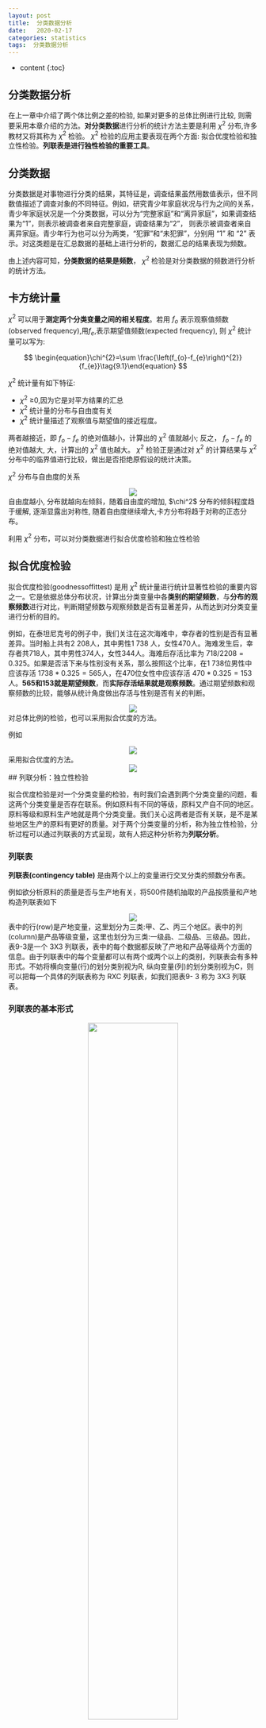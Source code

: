 ```yaml
---
layout: post
title:  分类数据分析
date:   2020-02-17
categories: statistics
tags:  分类数据分析
---
```

* content
{:toc}
















## 分类数据分析

在上一章中介绍了两个体比例之差的检验, 如果对更多的总体比例进行比较, 则需要采用本章介绍的方法。**对分类数据**进行分析的统计方法主要是利用 $\chi^2$ 分布,许多教材又将其称为 $\chi^2$ 检验。 $\chi^2$ 检验的应用主要表现在两个方面: 拟合优度检验和独立性检验。**列联表是进行独性检验的重要工具**。

## 分类数据

分类数据是对事物进行分类的结果，其特征是，调查结果虽然用数值表示，但不同数值描述了调查对象的不同特征。例如，研究青少年家庭状况与行为之间的关系，青少年家庭状况是一个分类数据，可以分为“完整家庭”和“离异家庭”，如果调查结果为“1”，则表示被调查者来自完整家庭，调查结果为“2”， 则表示被调查者来自离异家庭。青少年行为也可以分为两类，“犯罪”和“未犯罪”，分别用 “1” 和 “2” 表示。对这类题是在汇总数据的基础上进行分析的，数据汇总的结果表现为频数。

由上述内容可知，**分类数据的结果是频数**， $\chi^2$ 检验是对分类数据的频数进行分析的统计方法。

##  卡方统计量

 $\chi^2$ 可以用于**测定两个分类变量之间的相关程度**。若用 $f_o$ 表示观察值频数(observed frequency),用$f_e$,表示期望值频数(expected frequency),  则 $\chi^2$ 统计量可以写为:


$$
\begin{equation}\chi^{2}=\sum \frac{\left(f_{o}-f_{e}\right)^{2}}{f_{e}}\tag{9.1}\end{equation}
$$


 $\chi^2$ 统计量有如下特征:

-  $\chi^2$ ≥0,因为它是对平方结果的汇总
-  $\chi^2$ 统计量的分布与自由度有关
-  $\chi^2$ 统计量描述了观察值与期望值的接近程度。

两者越接近，即 $f_o -f_e$ 的绝对值越小，计算出的 $\chi^2$ 值就越小; 反之， $f_o -f_e$ 的绝对值越大, 大，计算出的 $\chi^2$ 值也越大。 $\chi^2$ 检验正是通过对 $\chi^2$ 的计算结果与 $\chi^2$ 分布中的临界值进行比较，做出是否拒绝原假设的统计决策。

 $\chi^2$ 分布与自由度的关系

<center><img src="https://raw.githubusercontent.com/HG1227/image/master/img_tuchuang/20200610220035.png"/></center>
自由度越小, 分布就越向左倾斜，随着自由度的增加, $\chi^2$ 分布的倾斜程度趋于缓解, 逐渐显露出对称性, 随着自由度继续增大,卡方分布将趋于对称的正态分布。

利用  $\chi^2$  分布，可以对分类数据进行拟合优度检验和独立性检验

## 拟合优度检验

拟合优度检验(goodnessoffittest) 是用  $\chi^2$  统计量进行统计显著性检验的重要内容之一。它是依据总体分布状况，计算出分类变量中各**类别的期望频数**，与**分布的观察频数**进行对比，判断期望频数与观察频数是否有显著差异，从而达到对分类变量进行分析的目的。

例如，在泰坦尼克号的例子中，我们关注在这次海难中，幸存者的性别是否有显著差异。当时船上共有2 208人，其中男性1 738 人，女性470人。海难发生后，幸存者共718人，其中男性374人，女性344人。海难后存活比率为 $718/2 208=0. 325$。如果是否活下来与性别没有关系，那么按照这个比率，在1 738位男性中应该存活 $1738*0. 325=565$人，在470位女性中应该存活 $470* 0.325=153$人。**565和153就是期望频数**，而**实际存活结果就是观察频数**。通过期望频数和观察频数的比较，能够从统计角度做出存活与性别是否有关的判断。

<center><img src="https://raw.githubusercontent.com/HG1227/image/master/img_tuchuang/20200610221716.png"/></center>
对总体比例的检验，也可以采用拟合优度的方法。

例如

<center><img src="https://raw.githubusercontent.com/HG1227/image/master/img_tuchuang/20200610222355.png"/></center>
采用拟合优度的方法。

<center><img src="https://raw.githubusercontent.com/HG1227/image/master/img_tuchuang/20200610222643.png"/></center>
## 列联分析：独立性检验

拟合优度检验是对一个分类变量的检验，有时我们会遇到两个分类变量的问题，看这两个分类变量是否存在联系。例如原料有不同的等级，原料又产自不同的地区。原料等级和原料生产地就是两个分类变量。我们关心这两者是否有关联，是不是某些地区生产的原料有更好的质量。对于两个分类变量的分析，称为独立性检验，分析过程可以通过列联表的方式呈现，故有人把这种分析称为**列联分析**。 

### 列联表

**列联表(contingency table)** 是由两个以上的变量进行交叉分类的频数分布表。

例如欲分析原料的质量是否与生产地有关，将500件随机抽取的产品按质量和产地构造列联表如下

<center><img src="https://raw.githubusercontent.com/HG1227/image/master/img_tuchuang/20200611095923.png"/></center>
表中的行(row)是产地变量，这里划分为三类:甲、乙、丙三个地区。表中的列(column)是产品等级变量，这里也划分为三类:一级品、二级品、三级品。因此，表9-3是一个 3X3 列联表，表中的每个数据都反映了产地和产品等级两个方面的信息。由于列联表中的每个变量都可以有两个或两个以上的类别，列联表会有多种形式。不妨将横向变量(行)的划分类别视为R, 纵向变量(列)的划分类别视为C，则可以把每一个具体的列联表称为 RXC 列联表，如我们把表9- 3 称为 3X3 列联表。

### 列联表的基本形式

<center><img src="https://raw.githubusercontent.com/HG1227/image/master/img_tuchuang/20200611101023.png" height="60%" width="60%"/></center>
有两个以上的变量交叉分类的频数分布表

行变量的类别用  $r$ 表示，$r_i$ 表示第 $i$ 个类别

列变量的类别用 $c$ 表示，$c_j$ 表示第 $j$ 个类别

每种组合的观察频数用 $f_{ij}$表示

 表中列出了行变量和列变量的所有可能的组合，所以称为列联表

一个 $r$ 行 $c$ 列的列联表称为 rxc 列联表

### 独立性检验

独立性检验就是分析列联表中行变量和列变量是否相互独立，在表9-3中，也就是检验各个地区和原料质量之间是否存在依赖关系。

例题

一种原料来自三个不同的地区，原料质量被分成三个不同等级。从这批原料中随机抽取500件进行检验，结果如表9-3所示，要求检验各个地区和原料质量之间是否存在依赖关系( $\alpha$ =0. 05)?

解：

$H_{0}:$ 地区和原料等级之间是独立的（不存在依赖关系）
$H_{1}:$ 地区和原料等级之间不独立（存在依赖关系）

这里分析的关键是获得期望值。

在第一行，甲地区的合计为140，用 $140/500$ 作为甲地区原料比例的估计值。

在第一列，一级原料的合计为162，用 $162/500$ 作为一级原料比例的估计值。如果地区和原料等级之间是独立的，则可以用下面的公式估计第一个单元(甲地区，一级)中的期望比例:

令 : $A$ = 样本单位来自甲地区的时间

​		$B$ = 样本单位属于一级原料的事件

根据独立性的概率乘法公式，有
$$
\begin{equation}\begin{aligned}
P(\text { 第一单元 }) &=P(A B) \\
&=P(A) P(B) \\
&=\left(\frac{140}{500}\right)\left(\frac{162}{500}\right) \\
&=0.09072
\end{aligned}\end{equation}
$$


0.09072 是第一个单元中的期望比例，**其相应的频数期望值**为:
$$
0.09072* 500=45.36
$$


一般地，可以采用下式计算任何一个单元中**频数的期望值**：
$$
\begin{equation}f_{e}=\frac{R T}{n} \times \frac{C T}{n} \times n=\frac{R T \times C T}{n}\tag{9.3}\end{equation}
$$
式中 $f_e$ 为给定单元格中的频数期望值， $RT$ 为给定单元格所在行的合计；$CT$ 为给定单元格所在列的合计；$n$ 为观察值的总个数，即样本量。

根据表 9-3 和上式，计算结果如表 9-4 所示。

<center><img src="https://raw.githubusercontent.com/HG1227/image/master/img_tuchuang/20200611104000.png"/></center>
## 列联表的相关测量

前面讨论了利用 $\chi^2$  分布对两个分类变量之间的相关性进行统计检验。如果变量相互独立，说明它们之间没有联系;反之，则认为它们之间存在联系。接下来的问题是，如果变量之间存在联系，它们之间的相关程度有多大? 这一节主要讨论这个问题。

对两个变量之间相关程度的测定，主要用**相关系数**表示。正如前面所言，列联表中的变量通常是类别变量，它们所表现的是研究对象的不同品质类别。所以，可以把这种分类数据之间的相关称为品质相关。经常用到的品质相关系数有以下几种。

### $\varphi$ 相关系数

**$\varphi$ 相关系数** ($\varphi$ $correlation coefficient$) 是描述 2X2 列联表数据相关程度最常用的一种相关系数。它的计算公式为：
$$
\begin{equation}\varphi=\sqrt{\chi^{2} / n}\tag{9.4}\end{equation}
$$
式中， $\chi^2$ 是按 $$\chi^{2}=\sum \frac{\left(f_{o}-f_{e}\right)^{2}}{f_{e}}$$ 计算得到的；$n$ 为列联表中的总频数，也即是样本量。

说 $\varphi$ 系数适合 2x2 列联表，是因为对于 2x2 的列联表中的数据，计算出的 $\varphi$ 系数可以控制在 $0\sim 1$ 这个范围。表 9-8 是一个简单的 2x2 的列联表。

<center><img src="https://raw.githubusercontent.com/HG1227/image/master/img_tuchuang/20200611105745.png"/></center>
表中 $a,b,c,d$ 均为条件频数，当 $X,Y$ 相互独立，不存在相关关系时，频数应有下面的关系：
$$
\begin{equation}\frac{a}{a+c}=\frac{b}{b+d}\end{equation}
$$
化简后有：
$$
ad=bc
$$
因此，差值 $ad -bc$ 的大小可以反映变量之间相关程度的高低。**差值越大，说明两个变量的相关程度越高**。$\varphi$ 系数就是以 $ad - bc$的差值为基础，对两个变量相关程度的测定。

由式 (9.3) 知，在 2x2 的列联表中，每个单元格中频数的期望值为：
$$
\begin{equation}\begin{array}{l}
e_{11}=\frac{(a+b)(a+c)}{n} \\
e_{21}=\frac{(a+c)(c+d)}{n} \\
e_{12}=\frac{(a+b)(b+d)}{n} \\
e_{22}=\frac{(b+d)(c+d)}{n}
\end{array}\end{equation}
$$
由式 (9.1) 知
$$
\begin{equation}\begin{aligned}
\chi^{2} &=\frac{\left(a-e_{11}\right)^{2}}{e_{11}}+\frac{\left(b-e_{12}\right)^{2}}{e_{12}}+\frac{\left(c-e_{21}\right)^{2}}{e_{21}}+\frac{\left(d-e_{22}\right)^{2}}{e_{22}} \\
&=\frac{n(a d-b c)^{2}}{(a+b)(c+d)(a+c)(b+d)}
\end{aligned}\end{equation}
$$
将此结果带入式（9.4） 得到
$$
\begin{equation}\varphi=\sqrt{\frac{\chi^{2}}{n}}=\frac{a d-b c}{\sqrt{(a+b)(c+d)(a+c)(b+d)}}\tag{9.5}\end{equation}
$$

<center><img src="https://raw.githubusercontent.com/HG1227/image/master/img_tuchuang/20200611111731.png"/></center>
### 列联相关系数

**列联相关系数又称列联系数**(coefficient of contingency), 简称 $c$ 系数，主要用于大于 2X2 列联表的情况。c系数的计算公式为:
$$
\begin{equation}c=\sqrt{\frac{\chi^{2}}{\chi^{2}+n}}\tag{9.6}\end{equation}
$$
当列联表中的两个变量相互独立时，系数 $c=0$，但它不可能大于1，这一点从式(9.6)中也可以反映出来。$c$ 系数的特点是，其可能的**最大值依赖于列联表的行数和列数**，且随着 R 和 C 的增大而增大。

例如，**当两个变量完全相关时**，对于2X2表，$c$=0.707 1; 对于3X3表，$c$  = 0.8165; 而对于4X4表，$c$ = 0.87。因此，**根据不同的行和列计算的列联系数不便于比较，除非两个列联表中行数和列数一致**。这是列联系数的局限性。但由于其计算简便，且对总体的分布没有任何要求，所以列联系数仍不失为一种适应性较广的测度值。

### $V$ 相关系数

<center><img src="https://raw.githubusercontent.com/HG1227/image/master/img_tuchuang/20200611114500.png"/></center>
### 数值分析

<center><img src="https://raw.githubusercontent.com/HG1227/image/master/img_tuchuang/20200611115152.png"/></center>



## 列联分析中应注意的问题

### 卡方分布的期望值准则

前面谈到的用 $\chi^2$ 分布进行独立性检验，要求样本量必须足够大，特别是每个单元中的期望频数(理论频数)不能过小，否则应用 $\chi^2$ 检验可能会得出错误结论。**关于小单元的频数通常有两条准则: 一条准则是，如果只有两个单元，每个单元的期望频数必须是5或5以上**，如表9--16 所示。

![image-20200611225358898](https://raw.githubusercontent.com/HG1227/image/master/img_tuchuang/20200611225404.png)

此时有两个单元，或分为两个类别: 患过肝炎和未患过肝炎。样本量足够大，每个单元的期望频数 $f_e≥5$，因此可以使用 $\chi^2$ 检验。

另一条准则是，**倘若有两个以上的单元，如果20%的单元期望频数 $f_e$ 小于5**，**则不能应用 $\chi^2$ 检验**。

根据这个准则，表 9- 17 中的数据可以计算  $\chi^2$ ，因为 6 个单元中只有 1 个单元的期望频数小于5。而表9- 18中的数据不能应用$\chi^2$ 检验，因为7个单元中有 3 个单元的期望频数小于5。

<center><img src="C:\Users\Hu\AppData\Roaming\Typora\typora-user-images\image-20200611230941190.png" alt="image-20200611230941190" style="zoom: 50%;" /></center>

